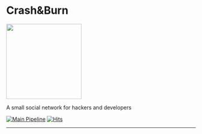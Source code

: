 # Crash&Burn

<img src="https://humanmademark.com/black-logo.svg" width=200>

A small social network for hackers and developers

[![Main Pipeline](https://github.com/shodanwashere/crashnburn/actions/workflows/main.yml/badge.svg)](https://github.com/shodanwashere/crashnburn/actions/workflows/main.yml)
[![Hits](https://img.shields.io/endpoint?url=https%3A%2F%2Fhits.dwyl.com%2Fshodanwashere%2Fcrashnburn.json&color=green)](https://hits.dwyl.com/shodanwashere/crashnburn)

---
